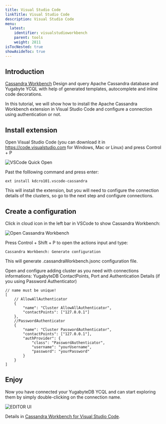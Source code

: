 ```yaml
---
title: Visual Studio Code
linkTitle: Visual Studio Code
description: Visual Studio Code 
menu:
  latest:
    identifier: visualstudioworkbench
    parent: tools
    weight: 2811
isTocNested: true
showAsideToc: true
---
```


## Introduction

[Cassandra Workbench](https://marketplace.visualstudio.com/items?itemName=kdcro101.vscode-cassandra#quick-start)
Design and query Apache Cassandra database and Yugabyte YCQL with help of generated templates, autocomplete and inline code decorations. 

In this tutorial, we will show how to install the Apache Cassandra Workbench extension in Visual Studio Code and configure a connection using authentication or not.

## Install extension

Open Visual Studio Code (you can download it in https://code.visualstudio.com for Windows, Mac or Linux) and press Control + P

![VSCode Quick Open](/images/develop/tools/vscodeworkbench/vscode_control_p.png)

Past the folllowing command and press enter:

```
ext install kdcro101.vscode-cassandra
```

This will install the extension, but you will need to configure the connection details of the clusters, so go to the next step and configure connections.

## Create a configuration

Click in cloud icon in the left bar in VSCode to show Cassandra Workbench:

![Open Cassandra Workbench](/images/develop/tools/vscodeworkbench/cloudicon.png)

Press Control + Shift + P to open the actions input and type:

```
Cassandra Workbench: Generate configuration
```

This will generate .cassandraWorkbench.jsonc configuration file.

Open and configure adding cluster as you need with connections informations: YugabyteDB ContactPoints, Port and Authentication Details (if you using Password Authenticator)

```
// name must be unique!
[
    // AllowAllAuthenticator
    {
        "name": "Cluster AllowAllAuthenticator",
        "contactPoints": ["127.0.0.1"]
    },
    //PasswordAuthenticator
    {
        "name": "Cluster PasswordAuthenticator",
        "contactPoints": ["127.0.0.1"],
        "authProvider": {
            "class": "PasswordAuthenticator",
            "username": "yourUsername",
            "password": "yourPassword"
        }
    }
]

```

## Enjoy

Now you have connected your YugabyteDB YCQL and can start exploring them by simply double-clicking on the connection name.

![EDITOR UI](/images/develop/tools/vscodeworkbench/editor-ui.png)

Details in  [Cassandra Workbench for Visual Studio Code](https://marketplace.visualstudio.com/items?itemName=kdcro101.vscode-cassandra).
